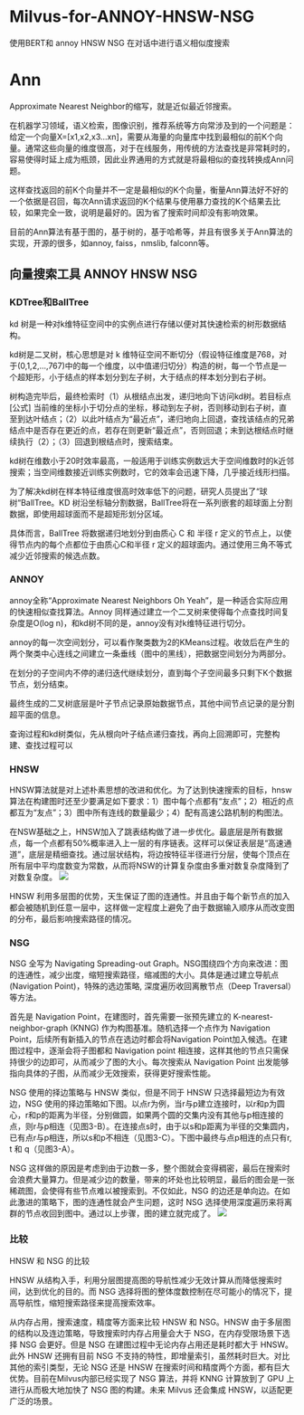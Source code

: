 # Milvus-for-ANNOY-HNSW-NSG
使用BERT和 annoy HNSW NSG 在对话中进行语义相似度搜索

# Ann
Approximate Nearest Neighbor的缩写，就是近似最近邻搜索。

在机器学习领域，语义检索，图像识别，推荐系统等方向常涉及到的一个问题是：给定一个向量X=[x1,x2,x3...xn]，需要从海量的向量库中找到最相似的前K个向量。通常这些向量的维度很高，对于在线服务，用传统的方法查找是非常耗时的，容易使得时延上成为瓶颈，因此业界通用的方式就是将最相似的查找转换成Ann问题。

这样查找返回的前K个向量并不一定是最相似的K个向量，衡量Ann算法好不好的一个依据是召回，每次Ann请求返回的K个结果与使用暴力查找的K个结果去比较，如果完全一致，说明是最好的。因为省了搜索时间却没有影响效果。

目前的Ann算法有基于图的，基于树的，基于哈希等，并且有很多关于Ann算法的实现，开源的很多，如annoy, faiss，nmslib, falconn等。


## 向量搜索工具 ANNOY HNSW NSG
### KDTree和BallTree
kd 树是一种对k维特征空间中的实例点进行存储以便对其快速检索的树形数据结构。

kd树是二叉树，核心思想是对 k 维特征空间不断切分（假设特征维度是768，对于(0,1,2,...,767)中的每一个维度，以中值递归切分）构造的树，每一个节点是一个超矩形，小于结点的样本划分到左子树，大于结点的样本划分到右子树。

树构造完毕后，最终检索时（1）从根结点出发，递归地向下访问kd树。若目标点 [公式] 当前维的坐标小于切分点的坐标，移动到左子树，否则移动到右子树，直至到达叶结点；（2）以此叶结点为“最近点”，递归地向上回退，查找该结点的兄弟结点中是否存在更近的点，若存在则更新“最近点”，否则回退；未到达根结点时继续执行（2）；（3）回退到根结点时，搜索结束。

kd树在维数小于20时效率最高，一般适用于训练实例数远大于空间维数时的k近邻搜索；当空间维数接近训练实例数时，它的效率会迅速下降，几乎接近线形扫描。

为了解决kd树在样本特征维度很高时效率低下的问题，研究人员提出了“球树“BallTree。KD 树沿坐标轴分割数据，BallTree将在一系列嵌套的超球面上分割数据，即使用超球面而不是超矩形划分区域。

具体而言，BallTree 将数据递归地划分到由质心 C 和 半径 r 定义的节点上，以使得节点内的每个点都位于由质心C和半径 r 定义的超球面内。通过使用三角不等式减少近邻搜索的候选点数。

### ANNOY
annoy全称“Approximate Nearest Neighbors Oh Yeah”，是一种适合实际应用的快速相似查找算法。Annoy 同样通过建立一个二叉树来使得每个点查找时间复杂度是O(log n)，和kd树不同的是，annoy没有对k维特征进行切分。

annoy的每一次空间划分，可以看作聚类数为2的KMeans过程。收敛后在产生的两个聚类中心连线之间建立一条垂线（图中的黑线），把数据空间划分为两部分。

在划分的子空间内不停的递归迭代继续划分，直到每个子空间最多只剩下K个数据节点，划分结束。

最终生成的二叉树底层是叶子节点记录原始数据节点，其他中间节点记录的是分割超平面的信息。

查询过程和kd树类似，先从根向叶子结点递归查找，再向上回溯即可，完整构建、查找过程可以

### HNSW
HNSW算法就是对上述朴素思想的改进和优化。为了达到快速搜索的目标，hnsw算法在构建图时还至少要满足如下要求：1）图中每个点都有“友点”；2）相近的点都互为“友点”；3）图中所有连线的数量最少；4）配有高速公路机制的构图法。

在NSW基础之上，HNSW加入了跳表结构做了进一步优化。最底层是所有数据点，每一个点都有50%概率进入上一层的有序链表。这样可以保证表层是“高速通道”，底层是精细查找。通过层状结构，将边按特征半径进行分层，使每个顶点在所有层中平均度数变为常数，从而将NSW的计算复杂度由多重对数复杂度降到了对数复杂度。
![](https://imgconvert.csdnimg.cn/aHR0cHM6Ly9tbWJpei5xcGljLmNuL21tYml6X2pwZy9NcWdBOFlsZ2VoN2ljWGVqQUtIMXVjN3Q3VWVKQUJOYnlZcmdXWHhEV2ZtYjlucHFTQlI1RlN0UmtXTmRjeUo0Y3ZLNDdISHltOVdQWkY4NndxZW5MSVEvNjQw?x-oss-process=image/format,png)
 
HNSW 利用多层图的优势，天生保证了图的连通性。并且由于每个新节点的加入都会被随机到任意一层中，这样做一定程度上避免了由于数据输入顺序从而改变图的分布，最后影响搜索路径的情况。

### NSG

NSG 全写为 Navigating Spreading-out Graph。NSG围绕四个方向来改进：图的连通性，减少出度，缩短搜索路径，缩减图的大小。具体是通过建立导航点 (Navigation Point)，特殊的选边策略,  深度遍历收回离散节点（Deep Traversal）等方法。

首先是 Navigation Point，在建图时，首先需要一张预先建立的 K-nearest-neighbor-graph (KNNG) 作为构图基准。随机选择一个点作为 Navigation Point，后续所有新插入的节点在选边时都会将Navigation Point加入候选。在建图过程中，逐渐会将子图都和 Navigation point 相连接，这样其他的节点只需保持很少的边即可，从而减少了图的大小。每次搜索从 Navigation Point 出发能够指向具体的子图，从而减少无效搜索，获得更好搜索性能。

NSG 使用的择边策略与 HNSW 类似，但是不同于 HNSW 只选择最短边为有效边，NSG 使用的择边策略如下图。以点r为例，当r与p建立连接时，以r和p为圆心，r和p的距离为半径，分别做圆，如果两个圆的交集内没有其他与p相连接的点，则r与p相连（见图3-B）。在连接点s时，由于以s和p距离为半径的交集圆内，已有点r与p相连，所以s和p不相连（见图3-C）。下图中最终与点p相连的点只有r, t 和 q（见图3-A）。

NSG 这样做的原因是考虑到由于边数一多，整个图就会变得稠密，最后在搜索时会浪费大量算力。但是减少边的数量，带来的坏处也比较明显，最后的图会是一张稀疏图，会使得有些节点难以被搜索到。不仅如此，NSG 的边还是单向边。在如此激进的策略下，图的连通性就会产生问题，这时 NSG 选择使用深度遍历来将离群的节点收回到图中。通过以上步骤，图的建立就完成了。
![](https://imgconvert.csdnimg.cn/aHR0cHM6Ly9tbWJpei5xcGljLmNuL21tYml6X2pwZy9NcWdBOFlsZ2VoN2ljWGVqQUtIMXVjN3Q3VWVKQUJOYnl4aWI2d05UZGJDWjlUQU5jRGgyUUhpY1pPVFpRYlNvQmN4OWpQTWNuUUI5aWJzVWxTcHVnazdUaWF3LzY0MA?x-oss-process=image/format,png)

### 比较
HNSW 和 NSG 的比较

HNSW 从结构入手，利用分层图提高图的导航性减少无效计算从而降低搜索时间，达到优化的目的。而 NSG 选择将图的整体度数控制在尽可能小的情况下，提高导航性，缩短搜索路径来提高搜索效率。

从内存占用，搜索速度，精度等方面来比较 HNSW 和 NSG。HNSW 由于多层图的结构以及连边策略，导致搜索时内存占用量会大于 NSG，在内存受限场景下选择 NSG 会更好。但是 NSG 在建图过程中无论内存占用还是耗时都大于 HNSW。此外 HNSW 还拥有目前 NSG 不支持的特性，即增量索引，虽然耗时巨大。对比其他的索引类型，无论 NSG 还是 HNSW 在搜索时间和精度两个方面，都有巨大优势。目前在Milvus内部已经实现了 NSG 算法，并将 KNNG 计算放到了 GPU 上进行从而极大地加快了 NSG 图的构建。未来 Milvus 还会集成 HNSW，以适配更广泛的场景。

